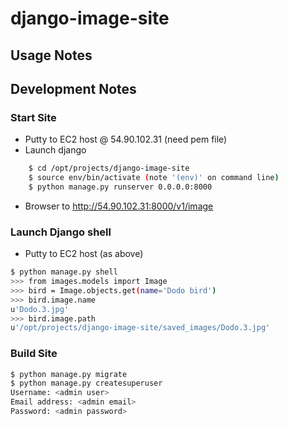 # django-image-site

## Usage Notes

## Development Notes
### Start Site
+ Putty to EC2 host @ 54.90.102.31 (need pem file)
+ Launch django
```bash
    $ cd /opt/projects/django-image-site
    $ source env/bin/activate (note '(env)' on command line)
    $ python manage.py runserver 0.0.0.0:8000
```
+ Browser to http://54.90.102.31:8000/v1/image

### Launch Django shell
+ Putty to EC2 host (as above)
```bash
$ python manage.py shell
>>> from images.models import Image
>>> bird = Image.objects.get(name='Dodo bird')
>>> bird.image.name
u'Dodo.3.jpg'
>>> bird.image.path
u'/opt/projects/django-image-site/saved_images/Dodo.3.jpg'
```

### Build Site
```bash
$ python manage.py migrate
$ python manage.py createsuperuser
Username: <admin user>
Email address: <admin email>
Password: <admin password>
```
